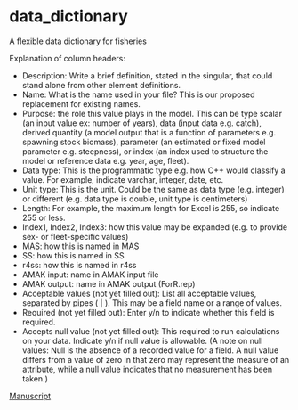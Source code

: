 # data_dictionary
A flexible data dictionary for fisheries


Explanation of column headers:
- Description​: Write a brief definition, stated in the singular, that could stand alone from other element definitions.
- Name​: What is the name used in your file? This is our proposed replacement for existing names.
- Purpose: the role this value plays in the model. This can be type scalar (an input value ex: number of years), data (input data e.g. catch), derived quantity (a model output that is a function of parameters e.g. spawning stock biomass), parameter (an estimated or fixed model parameter e.g. steepness), or index (an index used to structure the model or reference data e.g. year, age, fleet).
- Data type​: This is the programmatic type e.g. how C++ would classify a value. For example, indicate varchar, integer, date, etc.
- Unit type: This is the unit. Could be the same as data type (e.g. integer) or different (e.g. data type is double, unit type is centimeters)
- Length​: For example, the maximum length for Excel is 255, so indicate 255 or less.
- Index1, Index2, Index3: how this value may be expanded (e.g. to provide sex- or fleet-specific values)
- MAS: how this is named in MAS
- SS: how this is named in SS
- r4ss: how this is named in r4ss
- AMAK input: name in AMAK input file
- AMAK output: name in AMAK output (ForR.rep)
- Acceptable values (not yet filled out): List all acceptable values, separated by pipes ( | ). This may be a field name or a range of values.
- Required (not yet filled out): Enter y/n to indicate whether this field is required.
- Accepts null value (not yet filled out): This required to run calculations on your data. Indicate y/n if null value is allowable.
(A note on null values: Null is the absence of a recorded value for a field. A null value differs from a value of zero in that zero may represent the measure of an attribute, while a null value indicates that no measurement has been taken.)

[Manuscript](https://docs.google.com/document/d/10FzlwMlHo6fe5Rh3F-HTWNMWzt4GAM8iaqe8dxBl0ks/edit?usp=sharing) 
